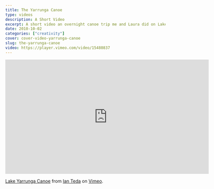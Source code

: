 ```yaml
---
title: The Yarrunga Canoe
type: videos
description: A Short Video
excerpt: A short video an overnight canoe trip me and Laura did on Lake Yarrunga
date: 2010-10-02
categories: ["creativity"]
cover: cover-video-yarrunga-canoe
slug: the-yarrunga-canoe
video: https://player.vimeo.com/video/15480837
---
```


<iframe src="https://player.vimeo.com/video/15480837" width="640" height="360" frameborder="0" webkitallowfullscreen mozallowfullscreen allowfullscreen></iframe>
<p><a href="https://vimeo.com/15480837">Lake Yarrunga Canoe</a> from <a href="https://vimeo.com/ianteda">Ian Teda</a> on <a href="https://vimeo.com">Vimeo</a>.</p>